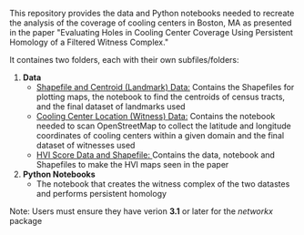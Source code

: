 This repository provides the data and Python notebooks needed to recreate the analysis of the coverage of cooling centers in Boston, MA as presented in the paper "Evaluating Holes in Cooling Center Coverage Using Persistent Homology of a Filtered Witness Complex."

It containes two folders, each with their own subfiles/folders:
  1) **Data**
      - <ins>Shapefile and Centroid (Landmark) Data:</ins> Contains the Shapefiles for plotting maps, the notebook to find the centroids of census tracts, and the final dataset of landmarks used
      - <ins>Cooling Center Location (Witness) Data:</ins> Contains the notebook needed to scan OpenStreetMap to collect the latitude and longitude coordinates of cooling centers within a given domain and the final dataset of witnesses used
      - <ins> HVI Score Data and Shapefile: </ins> Contains the data, notebook and Shapefiles to make the HVI maps seen in the paper
  3) **Python Notebooks**
      - The notebook that creates the witness complex of the two datastes and performs persistent homology

Note: Users must ensure they have verion **3.1** or later for the *networkx* package
